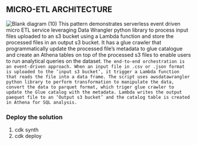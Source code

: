 ## MICRO-ETL ARCHITECTURE
![Blank diagram (10)](https://github.com/PHIDELIST/AWS-CDK-micro-ETL-pipeline/assets/64526896/b2e2866c-ab7d-40eb-9eee-7cf61f53d582)
This pattern demonstrates serverless event driven micro ETL service leveraging Data Wrangler python library to process input files uploaded to an s3 bucket using a Lambda function and store the processed files in an output s3 bucket. It has a glue crawler that programmatically update the processed file’s metadata to glue catalogue and create an Athena tables on top of the processed s3 files to enable users to run analytical queries on the dataset. 
`
The end-to-end orchestration is an event-driven approach. When an input file in .csv or .json format is uploaded to the ‘input s3 bucket’, it trigger a Lambda function that reads the file into a data frame. The script uses awsdatawrangler python library to perform transformation to manipulate the data, convert the data to parquet format, which triger glue crawler to update the Glue catalog with the metadata. Lambda writes the output paequet file to an ‘Output s3 bucket’ and the catalog table is created in Athena for SQL analysis. `

### Deploy the solution
1. cdk synth
2. cdk deploy
